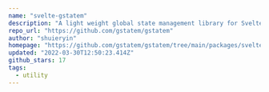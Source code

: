 ```yaml
---
name: "svelte-gstatem"
description: "A light weight global state management library for Svelte JS"
repo_url: "https://github.com/gstatem/gstatem"
author: "shuieryin"
homepage: "https://github.com/gstatem/gstatem/tree/main/packages/svelte-gstatem"
updated: "2022-03-30T12:50:23.414Z"
github_stars: 17
tags: 
  - utility
---
```

